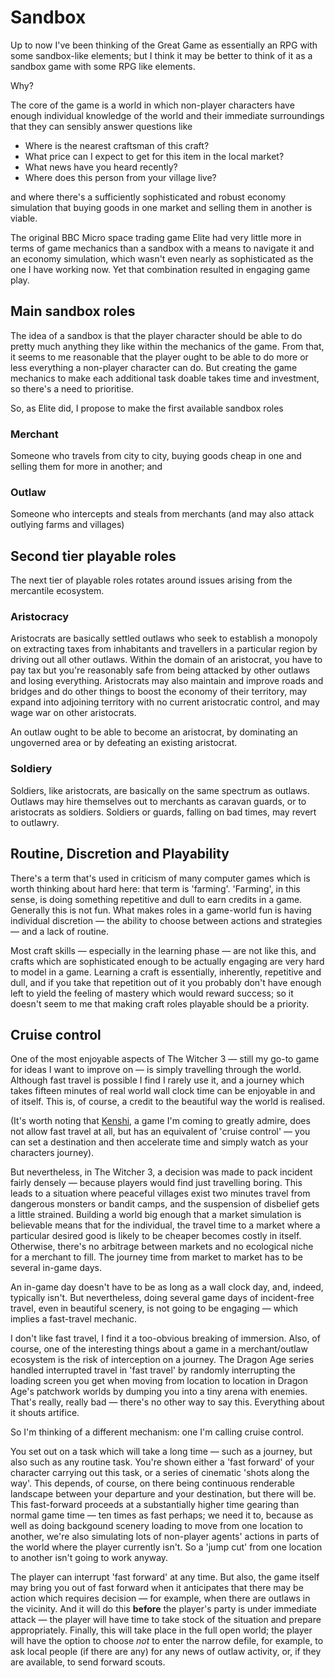 # Sandbox

Up to now I've been thinking of the Great Game as essentially an RPG with some sandbox-like elements; but I think it may be better to think of it as a sandbox game with some RPG like elements.

Why?

The core of the game is a world in which non-player characters have enough individual knowledge of the world and their immediate surroundings that they can sensibly answer questions like

* Where is the nearest craftsman of this craft?
* What price can I expect to get for this item in the local market?
* What news have you heard recently?
* Where does this person from your village live?

and where there's a sufficiently sophisticated and robust economy simulation that buying goods in one market and selling them in another is viable.

The original BBC Micro space trading game Elite had very little more in terms of game mechanics than a sandbox with a means to navigate it and an economy simulation, which wasn't even nearly as sophisticated as the one I have working now. Yet that combination resulted in engaging game play.

## Main sandbox roles

The idea of a sandbox is that the player character should be able to do pretty much anything they like within the mechanics of the game. From that, it seems to me reasonable that the player ought to be able to do more or less everything a non-player character can do. But creating the game mechanics to make each additional task doable takes time and investment, so there's a need to prioritise.

So, as Elite did, I propose to make the first available sandbox roles

### Merchant

Someone who travels from city to city, buying goods cheap in one and selling them for more in another; and

### Outlaw

Someone who intercepts and steals from merchants (and may also attack outlying farms and villages)

## Second tier playable roles

The next tier of playable roles rotates around issues arising from the mercantile ecosystem.

### Aristocracy

Aristocrats are basically settled outlaws who seek to establish a monopoly on extracting taxes from inhabitants and travellers in a particular region by driving out all other outlaws. Within the domain of an aristocrat, you have to pay tax but you're reasonably safe from being attacked by other outlaws and losing everything. Aristocrats may also maintain and improve roads and bridges and do other things to boost the economy of their territory, may expand into adjoining territory with no current aristocratic control, and may wage war on other aristocrats.

An outlaw ought to be able to become an aristocrat, by dominating an ungoverned area or by defeating an existing aristocrat.

### Soldiery

Soldiers, like aristocrats, are basically on the same spectrum as outlaws. Outlaws may hire themselves out to merchants as caravan guards, or to aristocrats as soldiers. Soldiers or guards, falling on bad times, may revert to outlawry.

## Routine, Discretion and Playability

There's a term that's used in criticism of many computer games which is worth thinking about hard here: that term is 'farming'. 'Farming', in this sense, is doing something repetitive and dull to earn credits in a game. Generally this is not fun. What makes roles in a game-world fun is having individual discretion &mdash; the ability to choose between actions and strategies &mdash; and a lack of routine.

Most craft skills &mdash; especially in the learning phase &mdash; are not like this, and crafts which are sophisticated enough to be actually engaging are very hard to model in a game. Learning a craft is essentially, inherently, repetitive and dull, and if you take that repetition out of it you probably don't have enough left to yield the feeling of mastery which would reward success; so it doesn't seem to me that making craft roles playable should be a priority.

## Cruise control

One of the most enjoyable aspects of The Witcher 3 &mdash; still my go-to game for ideas I want to improve on &mdash; is simply travelling through the world. Although fast travel is possible I find I rarely use it, and a journey which takes fifteen minutes of real world wall clock time can be enjoyable in and of itself. This is, of course, a credit to the beautiful way the world is realised.

(It's worth noting that [Kenshi](https://lofigames.com/), a game I'm coming to greatly admire, does not allow fast travel at all, but has an equivalent of 'cruise control' &mdash; you can set a destination and then accelerate time and simply watch as your characters journey).

But nevertheless, in The Witcher 3, a decision was made to pack incident fairly densely &mdash; because players would find just travelling boring. This leads to a situation where peaceful villages exist two minutes travel from dangerous monsters or bandit camps, and the suspension of disbelief gets a little strained. Building a world big enough that a market simulation is believable means that for the individual, the travel time to a market where a particular desired good is likely to be cheaper becomes costly in itself. Otherwise, there's no arbitrage between markets and no ecological niche for a merchant to fill. The journey time from market to market has to be several in-game days.

An in-game day doesn't have to be as long as a wall clock day, and, indeed, typically isn't. But nevertheless, doing several game days of incident-free travel, even in beautiful scenery, is not going to be engaging &mdash; which implies a fast-travel mechanic.

I don't like fast travel, I find it a too-obvious breaking of immersion. Also, of course, one of the interesting things about a game in a merchant/outlaw ecosystem is the risk of interception on a journey. The Dragon Age series handled interrupted travel in 'fast travel' by randomly interrupting the loading screen you get when moving from location to location in Dragon Age's patchwork worlds by dumping you into a tiny arena with enemies. That's really, really bad &mdash; there's no other way to say this. Everything about it shouts artifice.

So I'm thinking of a different mechanism: one I'm calling cruise control.

You set out on a task which will take a long time &mdash; such as a journey, but also such as any routine task. You're shown either a 'fast forward' of your character carrying out this task, or a series of cinematic 'shots along the way'. This depends, of course, on there being continuous renderable landscape between your departure and your destination, but there will be. This fast-forward proceeds at a substantially higher time gearing than normal game time &mdash; ten times as fast perhaps; we need it to, because as well as doing backgound scenery loading to move from one location to another, we're also simulating lots of non-player agents' actions in parts of the world where the player currently isn't. So a 'jump cut' from one location to another isn't going to work anyway.

The player can interrupt 'fast forward' at any time. But also, the game itself may bring you out of fast forward when it anticipates that there may be action which requires decision &mdash; for example, when there are outlaws in the vicinity. And it will do this **before** the player's party is under immediate attack &mdash; the player will have time to take stock of the situation and prepare appropriately. Finally, this will take place in the full open world; the player will have the option to choose *not* to enter the narrow defile, for example, to ask local people (if there are any) for any news of outlaw activity, or, if they are available, to send forward scouts.
